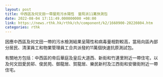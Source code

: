 ```yaml
---
layout: post
title: 中西區及何文田一帶屋苑污水陽性　當局派11萬快測包
date: 2022-08-04 17:11:49.000000000 +08:00
link: https://news.rthk.hk/rthk/ch/component/k2/1660900-20220804.htm
categories: rthk
---
```


因應中西區及何文田一帶的污水檢測結果呈陽性和病毒量相對較高，當局向區內部分居民、清潔員工和物業管理員工合共派發約11萬個快速抗原測試包。

有關地方包括：中西區的帝后華庭及皇后大道西、新街和竹連里附近一帶住宅，以及何文田愛民邨、俊民苑、御龍居、賀龍居、樂民新村及江西街和安徽街附近一帶住宅。
